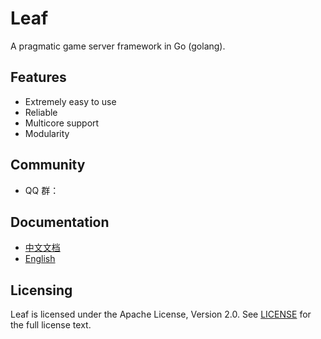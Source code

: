 Leaf
====
A pragmatic game server framework in Go (golang).

Features
---------

* Extremely easy to use
* Reliable
* Multicore support
* Modularity

Community
---------

* QQ 群：

Documentation
---------

* [中文文档](https://github.com/CreFire/leaf/blob/master/TUTORIAL_ZH.md)
* [English](https://github.com/CreFire/leaf/blob/master/TUTORIAL_EN.md)

Licensing
---------

Leaf is licensed under the Apache License, Version 2.0. See [LICENSE](https://github.com/CreFire/leaf/blob/master/LICENSE) for the full license text.
